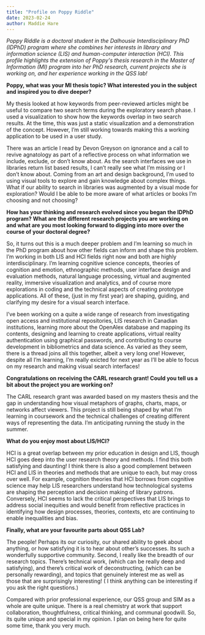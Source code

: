 ```yaml
---
title: "Profile on Poppy Riddle"
date: 2023-02-24
author: Maddie Hare
---
```


*Poppy Riddle is a doctoral student in the Dalhousie Interdisciplinary PhD (IDPhD) program where she combines her interests in library and information science (LIS) and human-computer interaction (HCI). This profile highlights the extension of Poppy's thesis research in the Master of Information (MI) program into her PhD research, current projects she is working on, and her experience working in the QSS lab!*

**Poppy, what was your MI thesis topic? What interested you in the subject and inspired you to dive deeper?**

My thesis looked at how keywords from peer-reviewed articles might be useful to compare two search terms during the exploratory search phase. I used a visualization to show how the keywords overlap in two search results. At the time, this was just a static visualization and a demonstration of the concept. However, I’m still working towards making this a working application to be used in a user study.

There was an article I read by Devon Greyson on ignorance and a call to revive agnatology as part of a reflective process on what information we include, exclude, or don’t know about. As the search interfaces we use in libraries return list based results, I can’t really see what I’m missing or I don’t know about. Coming from an art and design background, I’m used to using visual tools to explore and gain knowledge about complex things. What if our ability to search in libraries was augmented by a visual mode for exploration? Would I be able to be more aware of what articles or books I’m choosing and not choosing?

**How has your thinking and research evolved since you began the IDPhD program? What are the different research projects you are working on and what are you most looking forward to digging into more over the course of your doctoral degree?**

So, it turns out this is a much deeper problem and I’m learning so much in the PhD program about how other fields can inform and shape this problem. I’m working in both LIS and HCI fields right now and both are highly interdisciplinary. I’m learning cognitive science concepts, theories of cognition and emotion, ethnographic methods, user interface design and evaluation methods, natural language processing, virtual and augmented reality, immersive visualization and analytics, and of course more explorations in coding and the technical aspects of creating prototype applications. All of these, (just in my first year) are shaping, guiding, and clarifying my desire for a visual search interface.

I’ve been working on a quite a wide range of research from investigating open access and institutional repositories, LIS research in Canadian institutions, learning more about the OpenAlex database and mapping its contents, designing and learning to create applications, virtual reality authentication using graphical passwords, and contributing to course development in bibliometrics and data science. As varied as they seem, there is a thread joins all this together, albeit a very long one! However, despite all I’m learning, I’m really exicted for next year as I’ll be able to focus on my research and making visual search interfaces!

**Congratulations on receiving the CARL research grant! Could you tell us a bit about the project you are working on?**

The CARL research grant was awarded based on my masters thesis and the gap in understanding how visual metaphors of graphs, charts, maps, or networks affect viewers. This project is still being shaped by what I’m learning in coursework and the technical challenges of creating different ways of representing the data. I’m anticipating running the study in the summer.

**What do you enjoy most about LIS/HCI?**

HCI is a great overlap between my prior education in design and LIS, though HCI goes deep into the user research theory and methods. I find this both satisfying and daunting! I think there is also a good complement between HCI and LIS in theories and methods that are unique to each, but may cross over well. For example, cognition theories that HCI borrows from cognitive science may help LIS researchers understand how technological systems are shaping the perception and decision making of library patrons. Conversely, HCI seems to lack the critical perspectives that LIS brings to address social inequities and would benefit from reflective practices in identifying how design processes, theories, contexts, etc are continuing to enable inequalities and bias.

**Finally, what are your favourite parts about QSS Lab?**

The people! Perhaps its our curiosity, our shared ability to geek about anything, or how satisfying it is to hear about other’s successes. Its such a wonderfully supportive community. Second, I really like the breadth of our research topics. There’s technical work, (which can be really deep and satisfying), and there’s critical work of deconstructing, (which can be personally rewarding), and topics that genuinely interest me as well as those that are surprisingly interesting! ( I think anything can be interesting if you ask the right questions.)

Compared with prior professional experience, our QSS group and SIM as a whole are quite unique. There is a real chemistry at work that support collaboration, thoughtfulness, critical thinking, and communal goodwill. So, its quite unique and special in my opinion. I plan on being here for quite some time, thank you very much.
